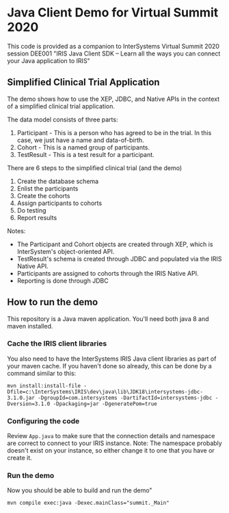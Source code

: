 # Java Client Demo for Virtual Summit 2020

This code is provided as a companion to InterSystems Virtual Summit 2020 session DEE001 "IRIS Java Client SDK – Learn all the ways you can connect your Java application to IRIS"

## Simplified Clinical Trial Application
The demo shows how to use the XEP, JDBC, and Native APIs in the context of a simplified clinical trial application.

The data model consists of three parts:
1. Participant - This is a person who has agreed to be in the trial.  In this case, we just have a name and data-of-birth.
2. Cohort - This is a named group of participants.
3. TestResult - This is a test result for a participant.

There are 6 steps to the simplified clinical trial (and the demo)
1. Create the database schema
2. Enlist the participants
3. Create the cohorts
4. Assign participants to cohorts
5. Do testing
6. Report results

Notes:
* The Participant and Cohort objects are created through XEP, which is InterSystem's object-oriented API.
* TestResult's schema is created through JDBC and populated via the IRIS Native API.
* Participants are assigned to cohorts through the IRIS Native API.
* Reporting is done through JDBC

## How to run the demo

This repository is a Java maven application.  You'll need both java 8 and maven installed.

### Cache the IRIS client libraries

You also need to have the InterSystems IRIS Java client libraries as part of your maven cache.  If you haven't done so already, this can be done by a command similar to this:
```
mvn install:install-file -Dfile=c:\InterSystems\IRIS\dev\java\lib\JDK18\intersystems-jdbc-3.1.0.jar -DgroupId=com.intersystems -DartifactId=intersystems-jdbc -Dversion=3.1.0 -Dpackaging=jar -DgeneratePom=true
```

### Configuring the code

Review `App.java` to make sure that the connection details and namespace are correct to connect to your IRIS instance.  Note:  The namespace probably doesn't exist on your instance, so either change it to one that you have or create it.

### Run the demo

Now you should be able to build and run the demo"
```
mvn compile exec:java -Dexec.mainClass="summit._Main"
```
